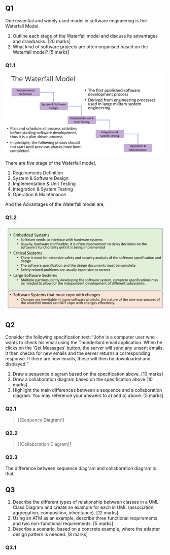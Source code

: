 ## Q1
One essential and widely used model in software engineering is the Waterfall Model.
1. Outline each stage of the Waterfall model and discuss its advantages and drawbacks. [20 marks]
2. What kind of software projects are often organised based on the Waterfall model? [5 marks]

### Q1.1

![image-20220618054810922](https://raw.githubusercontent.com/Anxiu0101/PicgoImg/master/202206180548571.png)

There are five stage of the Waterfall model, 

1. Requirements Definition
2. System & Software Design
3. Implementation & Unit Testing
4. Integration & System Testing
5. Operation & Maintenance

And the Advantages of the Waterfall model are, 

### Q1.2
![image-20220618055147982](https://raw.githubusercontent.com/Anxiu0101/PicgoImg/master/202206180551049.png)

## Q2
Consider the following specification text: ‘‘John is a computer user who wants to check his email using the Thunderbird email application. When he clicks on the ‘Get Messages’ button, the server will send any unsent emails. It then checks for new emails and the server returns a corresponding response. If there are new emails, these will then be downloaded and displayed.”
1. Draw a sequence diagram based on the specification above. [10 marks]
2. Draw a collaboration diagram based on the specification above [10 marks]
3. Highlight the main differences between a sequence and a collaboration diagram. You may reference your answers to a) and b) above. [5 marks]

### Q2.1
>  [[Sequence Diagram]]


### Q2.2
> [[Collaboration Diagram]]


### Q2.3

The difference between sequence diagram and collaboration diagram is that, 



## Q3

1. Describe the different types of relationship between classes in a UML Class Diagram and create an example for each in UML (association, aggregation, composition, inheritance). [12 marks]
2. Using an ATM as an example, describe three functional requirements and two non-functional requirements. [5 marks]
3. Describe a scenario, based on a concrete example, where the adapter design pattern is needed. [8 marks]

### Q3.1

##